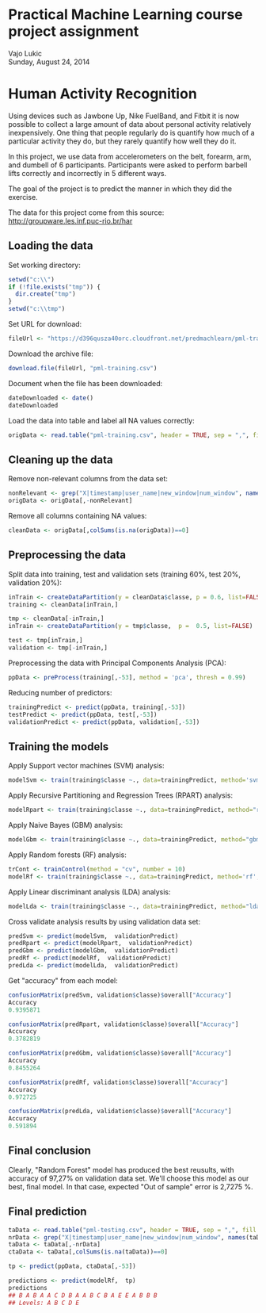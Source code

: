 # Practical Machine Learning course project assignment
Vajo Lukic  
Sunday, August 24, 2014  


Human Activity Recognition
==============================================================================================


Using devices such as Jawbone Up, Nike FuelBand, and Fitbit it is now possible to collect a large amount of data about personal activity relatively inexpensively. One thing that people regularly do is quantify how much of a particular activity they do, but they rarely quantify how well they do it. 

In this project, we use data from accelerometers on the belt, forearm, arm, and dumbell of 6 participants. Participants were asked to perform barbell lifts correctly and incorrectly in 5 different ways. 

The goal of the project is to predict the manner in which they did the exercise.

The data for this project come from this source: http://groupware.les.inf.puc-rio.br/har


Loading the data
--------------------------------------------------------------
Set working directory:

```r
setwd("c:\\")
if (!file.exists("tmp")) {
  dir.create("tmp")
}
setwd("c:\\tmp")
```

Set URL for download:

```r
fileUrl <- "https://d396qusza40orc.cloudfront.net/predmachlearn/pml-training.csv"
```

Download the archive file:

```r
download.file(fileUrl, "pml-training.csv")
```

Document when the file has been downloaded:

```r
dateDownloaded <- date()
dateDownloaded
```

Load the data into table and label all NA values correctly:

```r
origData <- read.table("pml-training.csv", header = TRUE, sep = ",", fill = TRUE, na.strings=c("NA","","#DIV/0!"))
```


Cleaning up the data
--------------------------------------------------------------
Remove non-relevant columns from the data set:

```r
nonRelevant <- grep("X|timestamp|user_name|new_window|num_window", names(origData))
origData <- origData[,-nonRelevant]
```

Remove all columns containing NA values:

```r
cleanData <- origData[,colSums(is.na(origData))==0]
```


Preprocessing the data
--------------------------------------------------------------
Split data into training, test and validation sets (training 60%, test 20%, validation 20%):

```r
inTrain <- createDataPartition(y = cleanData$classe, p = 0.6, list=FALSE)
training <- cleanData[inTrain,]

tmp <- cleanData[-inTrain,]
inTrain <- createDataPartition(y = tmp$classe,  p =  0.5, list=FALSE)

test <- tmp[inTrain,]
validation <- tmp[-inTrain,]
```

Preprocessing the data with Principal Components Analysis (PCA):

```r
ppData <- preProcess(training[,-53], method = 'pca', thresh = 0.99)
```

Reducing number of predictors:

```r
trainingPredict <- predict(ppData, training[,-53])     
testPredict <- predict(ppData, test[,-53]) 
validationPredict <- predict(ppData, validation[,-53])    
```


Training the models
--------------------------------------------------------------
Apply Support vector machines (SVM) analysis:

```r
modelSvm <- train(training$classe ~., data=trainingPredict, method='svmRadial')
```

Apply Recursive Partitioning and Regression Trees (RPART) analysis:

```r
modelRpart <- train(training$classe ~., data=trainingPredict, method="rpart")
```

Apply Naive Bayes (GBM) analysis:

```r
modelGbm <- train(training$classe ~., data=trainingPredict, method="gbm", verbose=FALSE)
```

Apply Random forests (RF) analysis:

```r
trCont <- trainControl(method = "cv", number = 10)
modelRf <- train(training$classe ~., data=trainingPredict, method='rf', trControl = trCont)
```

Apply Linear discriminant analysis (LDA) analysis:

```r
modelLda <- train(training$classe ~., data=trainingPredict, method="lda")
```


Cross validate analysis results by using validation data set: 

```r
predSvm <- predict(modelSvm,  validationPredict)
predRpart <- predict(modelRpart,  validationPredict)
predGbm <- predict(modelGbm,  validationPredict)
predRf <- predict(modelRf,  validationPredict)
predLda <- predict(modelLda,  validationPredict)
```


Get "accuracy" from each model:

```r
confusionMatrix(predSvm, validation$classe)$overall["Accuracy"]
Accuracy 
0.9395871
```


```r
confusionMatrix(predRpart, validation$classe)$overall["Accuracy"]
Accuracy 
0.3782819
```


```r
confusionMatrix(predGbm, validation$classe)$overall["Accuracy"]
Accuracy 
0.8455264 
```


```r
confusionMatrix(predRf, validation$classe)$overall["Accuracy"]
Accuracy 
0.972725 
```


```r
confusionMatrix(predLda, validation$classe)$overall["Accuracy"] 
Accuracy 
0.591894
```



Final conclusion
--------------------------------------------------------------
Clearly, "Random Forest" model has produced the best reusults, with accuracy of 97,27% on validation data set. We'll choose this model as our best, final model. In that case, expected "Out of sample" error is 2,7275 %.



Final prediction
--------------------------------------------------------------

```r
taData <- read.table("pml-testing.csv", header = TRUE, sep = ",", fill = TRUE, na.strings=c("NA","","#DIV/0!"))
nrData <- grep("X|timestamp|user_name|new_window|num_window", names(taData))
taData <- taData[,-nrData]
ctaData <- taData[,colSums(is.na(taData))==0]

tp <- predict(ppData, ctaData[,-53])  

predictions <- predict(modelRf,  tp)
predictions
## B A B A A C D B A A B C B A E E A B B B
## Levels: A B C D E
```



